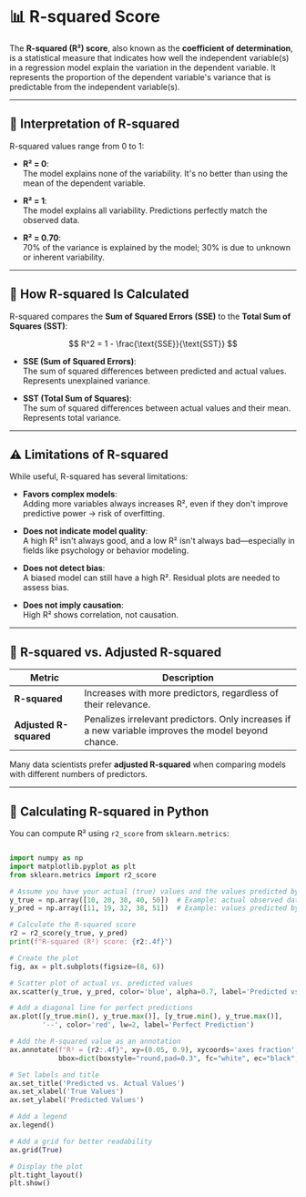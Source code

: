 # 📊 R-squared Score

The **R-squared (R²) score**, also known as the **coefficient of determination**, is a statistical measure that indicates how well the independent variable(s) in a regression model explain the variation in the dependent variable. It represents the proportion of the dependent variable's variance that is predictable from the independent variable(s).

---

## 🎯 Interpretation of R-squared

R-squared values range from 0 to 1:

- **R² = 0**:  
  The model explains none of the variability. It's no better than using the mean of the dependent variable.

- **R² = 1**:  
  The model explains all variability. Predictions perfectly match the observed data.

- **R² = 0.70**:  
  70% of the variance is explained by the model; 30% is due to unknown or inherent variability.

---

## 🧮 How R-squared Is Calculated

R-squared compares the **Sum of Squared Errors (SSE)** to the **Total Sum of Squares (SST)**:



$$
R^2 = 1 - \frac{\text{SSE}}{\text{SST}}
$$



- **SSE (Sum of Squared Errors)**:  
  The sum of squared differences between predicted and actual values. Represents unexplained variance.

- **SST (Total Sum of Squares)**:  
  The sum of squared differences between actual values and their mean. Represents total variance.

---

## ⚠️ Limitations of R-squared

While useful, R-squared has several limitations:

- **Favors complex models**:  
  Adding more variables always increases R², even if they don't improve predictive power → risk of overfitting.

- **Does not indicate model quality**:  
  A high R² isn't always good, and a low R² isn't always bad—especially in fields like psychology or behavior modeling.

- **Does not detect bias**:  
  A biased model can still have a high R². Residual plots are needed to assess bias.

- **Does not imply causation**:  
  High R² shows correlation, not causation.

---

## 🔄 R-squared vs. Adjusted R-squared

| Metric              | Description                                                                 |
|---------------------|-----------------------------------------------------------------------------|
| **R-squared**        | Increases with more predictors, regardless of their relevance.              |
| **Adjusted R-squared** | Penalizes irrelevant predictors. Only increases if a new variable improves the model beyond chance. |

Many data scientists prefer **adjusted R-squared** when comparing models with different numbers of predictors.

---

## 🐍 Calculating R-squared in Python

You can compute R² using `r2_score` from `sklearn.metrics`:


``` python

import numpy as np
import matplotlib.pyplot as plt
from sklearn.metrics import r2_score

# Assume you have your actual (true) values and the values predicted by your AI model
y_true = np.array([10, 20, 30, 40, 50])  # Example: actual observed data points
y_pred = np.array([11, 19, 32, 38, 51])  # Example: values predicted by your AI model

# Calculate the R-squared score
r2 = r2_score(y_true, y_pred)
print(f"R-squared (R²) score: {r2:.4f}")

# Create the plot
fig, ax = plt.subplots(figsize=(8, 6))

# Scatter plot of actual vs. predicted values
ax.scatter(y_true, y_pred, color='blue', alpha=0.7, label='Predicted vs. True')

# Add a diagonal line for perfect predictions
ax.plot([y_true.min(), y_true.max()], [y_true.min(), y_true.max()],
        '--', color='red', lw=2, label='Perfect Prediction')

# Add the R-squared value as an annotation
ax.annotate(f"R² = {r2:.4f}", xy=(0.05, 0.9), xycoords='axes fraction', fontsize=12,
            bbox=dict(boxstyle="round,pad=0.3", fc="white", ec="black", lw=1))

# Set labels and title
ax.set_title('Predicted vs. Actual Values')
ax.set_xlabel('True Values')
ax.set_ylabel('Predicted Values')

# Add a legend
ax.legend()

# Add a grid for better readability
ax.grid(True)

# Display the plot
plt.tight_layout()
plt.show()



```
